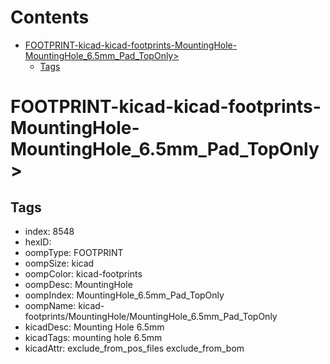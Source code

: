 



Contents
========

* [FOOTPRINT-kicad-kicad-footprints-MountingHole-MountingHole_6.5mm_Pad_TopOnly>](#footprint-kicad-kicad-footprints-mountinghole-mountinghole_65mm_pad_toponly)
	* [Tags](#tags)

# FOOTPRINT-kicad-kicad-footprints-MountingHole-MountingHole_6.5mm_Pad_TopOnly>

## Tags

- index: 8548
- hexID: 
- oompType: FOOTPRINT
- oompSize: kicad
- oompColor: kicad-footprints
- oompDesc: MountingHole
- oompIndex: MountingHole_6.5mm_Pad_TopOnly
- oompName: kicad-footprints/MountingHole/MountingHole_6.5mm_Pad_TopOnly
- kicadDesc: Mounting Hole 6.5mm
- kicadTags: mounting hole 6.5mm
- kicadAttr: exclude_from_pos_files exclude_from_bom
